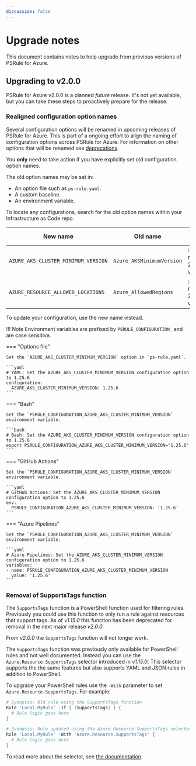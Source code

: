 ```yaml
---
discussion: false
---
```


# Upgrade notes

This document contains notes to help upgrade from previous versions of PSRule for Azure.

## Upgrading to v2.0.0

PSRule for Azure v2.0.0 is a planned _future_ release.
It's not yet available, but you can take these steps to proactively prepare for the release.

### Realigned configuration option names

Several configuration options will be renamed in upcoming releases of PSRule for Azure.
This is part of a ongoing effort to align the naming of configuration options across PSRule for Azure.
For information on other options that will be renamed see [deprecations][1].

You **only** need to take action if you have explicitly set old configuration option names.

The old option names may be set in:

- An option file such as `ps-rule.yaml`.
- A custom baseline.
- An environment variable.

To locate any configurations, search for the old option names within your Infrastructure as Code repo.

New name                                  | Old name                             | Available from
--------                                  | --------                             | --------------
`AZURE_AKS_CLUSTER_MINIMUM_VERSION`       | `Azure_AKSMinimumVersion`            | :octicons-milestone-24: v1.12.0
`AZURE_RESOURCE_ALLOWED_LOCATIONS`        | `Azure_AllowedRegions`               | :octicons-milestone-24: v1.30.0

To update your configuration, use the new name instead.

  [1]: deprecations.md#realigned-configuration-option-names

!!! Note
    Environment variables are prefixed by `PSRULE_CONFIGURATION_` and are case sensitive.

=== "Options file"

    Set the `AZURE_AKS_CLUSTER_MINIMUM_VERSION` option in `ps-rule.yaml`.

    ```yaml
    # YAML: Set the AZURE_AKS_CLUSTER_MINIMUM_VERSION configuration option to 1.25.6
    configuration:
      AZURE_AKS_CLUSTER_MINIMUM_VERSION: 1.25.6
    ```

=== "Bash"

    Set the `PSRULE_CONFIGURATION_AZURE_AKS_CLUSTER_MINIMUM_VERSION` environment variable.

    ```bash
    # Bash: Set the AZURE_AKS_CLUSTER_MINIMUM_VERSION configuration option to 1.25.6
    export PSRULE_CONFIGURATION_AZURE_AKS_CLUSTER_MINIMUM_VERSION="1.25.6"
    ```

=== "GitHub Actions"

    Set the `PSRULE_CONFIGURATION_AZURE_AKS_CLUSTER_MINIMUM_VERSION` environment variable.

    ```yaml
    # GitHub Actions: Set the AZURE_AKS_CLUSTER_MINIMUM_VERSION configuration option to 1.25.6
    env:
      PSRULE_CONFIGURATION_AZURE_AKS_CLUSTER_MINIMUM_VERSION: '1.25.6'
    ```

=== "Azure Pipelines"

    Set the `PSRULE_CONFIGURATION_AZURE_AKS_CLUSTER_MINIMUM_VERSION` environment variable.

    ```yaml
    # Azure Pipelines: Set the AZURE_AKS_CLUSTER_MINIMUM_VERSION configuration option to 1.25.6
    variables:
    - name: PSRULE_CONFIGURATION_AZURE_AKS_CLUSTER_MINIMUM_VERSION
      value: '1.25.6'
    ```

### Removal of SupportsTags function

The `SupportsTags` function is a PowerShell function used for filtering rules.
Previously you could use this function to only run a rule against resources that support tags.
As of _v1.15.0_ this function has been deprecated for removal in the next major release _v2.0.0_.

From _v2.0.0_ the `SupportsTags` function will not longer work.

The `SupportsTags` function was previously only available for PowerShell rules and not well documented.
Instead you can use the `Azure.Resource.SupportsTags` selector introduced in _v1.15.0_.
This selector supports the the same features but also supports YAML and JSON rules in addition to PowerShell.

To upgrade your PowerShell rules use the `-With` parameter to set `Azure.Resource.SupportsTags`.
For example:

```powershell
# Synopsis: Old rule using the SupportsTags function
Rule 'Local.MyRule' -If { (SupportsTags) } {
  # Rule logic goes here
}

# Synopsis: Rule updated using the Azure.Resource.SupportsTags selector
Rule 'Local.MyRule' -With 'Azure.Resource.SupportsTags' {
  # Rule logic goes here
}
```

To read more about the selector, see [the documentation][2].

  [2]: en/selectors/Azure.Resource.SupportsTags.md
